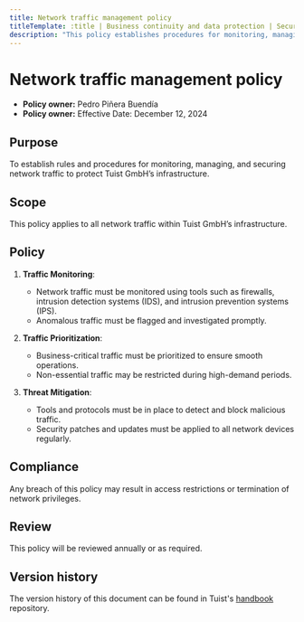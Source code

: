 ```yaml
---
title: Network traffic management policy
titleTemplate: :title | Business continuity and data protection | Security | Tuist Handbook
description: "This policy establishes procedures for monitoring, managing, and securing network traffic to protect Tuist GmbH’s infrastructure."
---
```


# Network traffic management policy

- **Policy owner:** Pedro Piñera Buendía
- **Policy owner:** Effective Date: December 12, 2024

## Purpose
To establish rules and procedures for monitoring, managing, and securing network traffic to protect Tuist GmbH’s infrastructure.

## Scope
This policy applies to all network traffic within Tuist GmbH’s infrastructure.

## Policy
1. **Traffic Monitoring**:
   - Network traffic must be monitored using tools such as firewalls, intrusion detection systems (IDS), and intrusion prevention systems (IPS).
   - Anomalous traffic must be flagged and investigated promptly.

2. **Traffic Prioritization**:
   - Business-critical traffic must be prioritized to ensure smooth operations.
   - Non-essential traffic may be restricted during high-demand periods.

3. **Threat Mitigation**:
   - Tools and protocols must be in place to detect and block malicious traffic.
   - Security patches and updates must be applied to all network devices regularly.

## Compliance
Any breach of this policy may result in access restrictions or termination of network privileges.

## Review
This policy will be reviewed annually or as required.

## Version history
The version history of this document can be found in Tuist's [handbook](https://github.com/tuist/handbook) repository.
